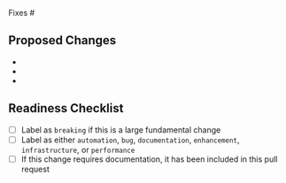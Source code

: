 <!-- Please ensure your PR title is brief and descriptive for a good changelog entry -->
<!-- Link to issue if there is one -->
Fixes #

<!-- Describe what the changes are -->
## Proposed Changes

-
-
-

## Readiness Checklist
- [ ] Label as `breaking` if this is a large fundamental change
- [ ] Label as either `automation`, `bug`, `documentation`, `enhancement`, `infrastructure`, or `performance`
- [ ] If this change requires documentation, it has been included in this pull request
